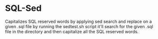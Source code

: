 # SQL-Sed
Capitalizes SQL reserved words by applying sed search and replace on a given .sql file
by running the sedtest.sh script it'll search for the given .sql file in the directory and then capitalize all the SQL reserved words.
